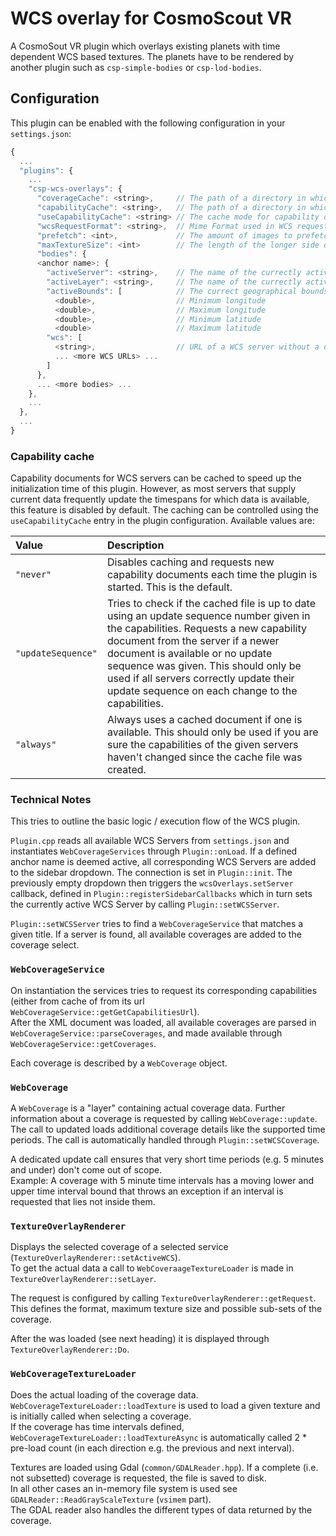 # WCS overlay for CosmoScout VR

A CosmoSout VR plugin which overlays existing planets with time dependent WCS based textures.
The planets have to be rendered by another plugin such as `csp-simple-bodies` or `csp-lod-bodies`.

## Configuration

This plugin can be enabled with the following configuration in your `settings.json`:

```javascript
{
  ...
  "plugins": {
    ...
    "csp-wcs-overlays": {
      "coverageCache": <string>,     // The path of a directory in which coverage textures should be cached.
      "capabilityCache": <string>,   // The path of a directory in which WCS capability documents should be cached.
      "useCapabilityCache": <string> // The cache mode for capability documents. For more details see section 'Capability cache'.
      "wcsRequestFormat": <string>,  // Mime Format used in WCS requests, e.g. image/tiff, application/x-netcdf, etc. 
      "prefetch": <int>,             // The amount of images to prefetch in both directions of time.
      "maxTextureSize": <int>        // The length of the longer side of requested images in pixels.
      "bodies": {
      <anchor name>: {
        "activeServer": <string>,    // The name of the currectly active WCS server.
        "activeLayer": <string>,     // The name of the currectly active WCS coverage.
        "activeBounds": [            // The currect geographical bounds.
          <double>,                  // Minimum longitude
          <double>,                  // Maximum longitude
          <double>,                  // Minimum latitude
          <double>                   // Maximum latitude
        "wcs": [
          <string>,                  // URL of a WCS server without a query string.
          ... <more WCS URLs> ...
        ]
      },
      ... <more bodies> ...
    },
    ...
  },
  ...
}
```

### Capability cache

Capability documents for WCS servers can be cached to speed up the initialization time of this plugin.
However, as most servers that supply current data frequently update the timespans for which data is available, this feature is disabled by default.
The caching can be controlled using the `useCapabilityCache` entry in the plugin configuration.
Available values are:

| Value | Description |
| :- | :- |
| `"never"` | Disables caching and requests new capability documents each time the plugin is started. This is the default. |
| `"updateSequence"` | Tries to check if the cached file is up to date using an update sequence number given in the capabilities. Requests a new capability document from the server if a newer document is available or no update sequence was given. This should only be used if all servers correctly update their update sequence on each change to the capabilities. |
| `"always"` | Always uses a cached document if one is available. This should only be used if you are sure the capabilities of the given servers haven't changed since the cache file was created. |

### Technical Notes
This tries to outline the basic logic / execution flow of the WCS plugin.

`Plugin.cpp` reads all available WCS Servers from `settings.json` and instantiates `WebCoverageServices` through `Plugin::onLoad`. If a defined anchor name is deemed active, all corresponding WCS Servers are added to the sidebar dropdown. The connection is set in `Plugin::init`.
The previously empty dropdown then triggers the `wcsOverlays.setServer` callback, defined in `Plugin::registerSidebarCallbacks` which in turn sets the currently active WCS Server by calling `Plugin::setWCSServer`.

`Plugin::setWCSServer` tries to find a `WebCoverageService` that matches a given title. If a server is found, all available coverages are added to the coverage select.

### `WebCoverageService`
On instantiation the services tries to request its corresponding capabilities (either from cache of from its url `WebCoverageService::getGetCapabilitiesUrl`).  
After the XML document was loaded, all available coverages are parsed in `WebCoverageService::parseCoverages`, and made available through `WebCoverageService::getCoverages`.

Each coverage is described by a `WebCoverage` object.

### `WebCoverage`
A `WebCoverage` is a "layer" containing actual coverage data. Further information about a coverage is requested by calling `WebCoverage::update`.  
The call to updated loads additional coverage details like the supported time periods. The call is automatically handled through `Plugin::setWCSCoverage`.

A dedicated update call ensures that very short time periods (e.g. 5 minutes and under) don't come out of scope.  
Example: A coverage with 5 minute time intervals has a moving lower and upper time interval bound that throws an exception if an interval is requested that lies not inside them.  

### `TextureOverlayRenderer`
Displays the selected coverage of a selected service (`TextureOverlayRenderer::setActiveWCS`).  
To get the actual data a call to `WebCoveraageTextureLoader` is made in `TextureOverlayRenderer::setLayer`.

The request is configured by calling `TextureOverlayRenderer::getRequest`.  
This defines the format, maximum texture size and possible sub-sets of the coverage.

After the was loaded (see next heading) it is displayed through `TextureOverlayRenderer::Do`.

### `WebCoverageTextureLoader`
Does the actual loading of the coverage data.  
`WebCoverageTextureLoader::loadTexture` is used to load a given texture and is initially called when selecting a coverage.  
If the coverage has time intervals defined, `WebCoverageTextureLoader::loadTextureAsync` is automatically called 2 * pre-load count (in each direction e.g. the previous and next interval).

Textures are loaded using Gdal (`common/GDALReader.hpp`). If a complete (i.e. not subsetted) coverage is requested, the file is saved to disk.  
In all other cases an in-memory file system is used see `GDALReader::ReadGrayScaleTexture` (`vsimem` part).  
The GDAL reader also handles the different types of data returned by the coverage.
